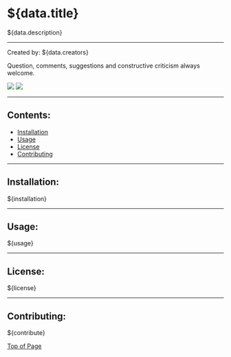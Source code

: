 # ${data.title}

${data.description}

---

Created by: ${data.creators}

Question, comments, suggestions and constructive criticism always welcome.

<a href="mailto: ${data.email}"><img src="https://img.shields.io/badge/Gmail-D14836?style=for-the-badge&logo=gmail&logoColor=white"></a>
<a href="https://github.com/${data.github}" target="_blank"><img src="	https://img.shields.io/badge/GitHub-100000?style=for-the-badge&logo=github&logoColor=white"></a>

---

## Contents:

* [Installation](#installation)
* [Usage](#usage)
* [License](#license)
* [Contributing](#contributing)

---

## Installation:

${installation}

---

## Usage:

${usage}

---

## License:

${license}

---

## Contributing:

${contribute}

[Top of Page](#start-of-content)